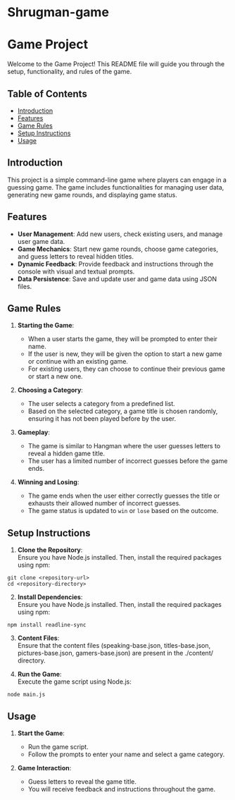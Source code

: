 # Shrugman-game

# Game Project

Welcome to the Game Project! This README file will guide you through the setup, functionality, and rules of the game.

## Table of Contents

- [Introduction](#introduction)
- [Features](#features)
- [Game Rules](#game-rules)
- [Setup Instructions](#setup-instructions)
- [Usage](#usage)

## Introduction

This project is a simple command-line game where players can engage in a guessing game. The game includes functionalities for managing user data, generating new game rounds, and displaying game status.

## Features

- **User Management**: Add new users, check existing users, and manage user game data.
- **Game Mechanics**: Start new game rounds, choose game categories, and guess letters to reveal hidden titles.
- **Dynamic Feedback**: Provide feedback and instructions through the console with visual and textual prompts.
- **Data Persistence**: Save and update user and game data using JSON files.

## Game Rules

1. **Starting the Game**:
   - When a user starts the game, they will be prompted to enter their name.
   - If the user is new, they will be given the option to start a new game or continue with an existing game.
   - For existing users, they can choose to continue their previous game or start a new one.

2. **Choosing a Category**:
   - The user selects a category from a predefined list.
   - Based on the selected category, a game title is chosen randomly, ensuring it has not been played before by the user.

3. **Gameplay**:
   - The game is similar to Hangman where the user guesses letters to reveal a hidden game title.
   - The user has a limited number of incorrect guesses before the game ends.

4. **Winning and Losing**:
   - The game ends when the user either correctly guesses the title or exhausts their allowed number of incorrect guesses.
   - The game status is updated to `win` or `lose` based on the outcome.

## Setup Instructions

1. **Clone the Repository**:  
  Ensure you have Node.js installed. Then, install the required packages using npm:
  ```
  git clone <repository-url>
  cd <repository-directory>
  ```
2. **Install Dependencies**:  
  Ensure you have Node.js installed. Then, install the required packages using npm:
  ```
  npm install readline-sync
  ```

3. **Content Files**:  
  Ensure that the content files (speaking-base.json, titles-base.json, pictures-base.json, gamers-base.json) are present in the ./content/ directory.

4. **Run the Game**:  
  Execute the game script using Node.js:
  ```
  node main.js
  ```

## Usage

1. **Start the Game**:
   - Run the game script.
   - Follow the prompts to enter your name and select a game category.

1. **Game Interaction**:
   - Guess letters to reveal the game title.
   - You will receive feedback and instructions throughout the game.
